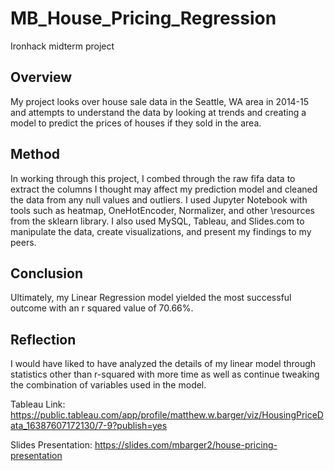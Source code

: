 # MB_House_Pricing_Regression
Ironhack midterm project

## Overview

My project looks over house sale data in the Seattle, WA area in 2014-15 and 
attempts to understand the data by looking at trends and creating a model to 
predict the prices of houses if they sold in the area.

## Method

In working through this project, I combed through the raw fifa data to extract the columns 
I thought may affect my prediction model and cleaned the data from any null values and outliers.
I used Jupyter Notebook with tools such as heatmap, OneHotEncoder, Normalizer, and other 
\resources from the sklearn library. I also used MySQL, Tableau, and Slides.com to manipulate 
the data, create visualizations, and present my findings to my peers. 

## Conclusion

Ultimately, my Linear Regression model yielded the most successful outcome with an r squared value of 70.66%.

## Reflection

I would have liked to have analyzed the details of my linear model through statistics other than r-squared 
with more time as well as continue tweaking the combination of variables used in the model.


Tableau Link: https://public.tableau.com/app/profile/matthew.w.barger/viz/HousingPriceData_16387607172130/7-9?publish=yes

Slides Presentation: https://slides.com/mbarger2/house-pricing-presentation
